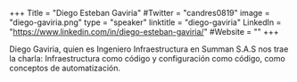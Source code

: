 +++
Title = "Diego Esteban Gaviria"
#Twitter = "candres0819"
image = "diego-gaviria.png"
type = "speaker"
linktitle = "diego-gaviria"
LinkedIn = "https://www.linkedin.com/in/diego-esteban-gaviria/"
#Website = ""
+++

Diego Gaviria, quien es Ingeniero Infraestructura en Summan S.A.S nos trae la charla: Infraestructura como código y configuración como código, como conceptos de automatización.





